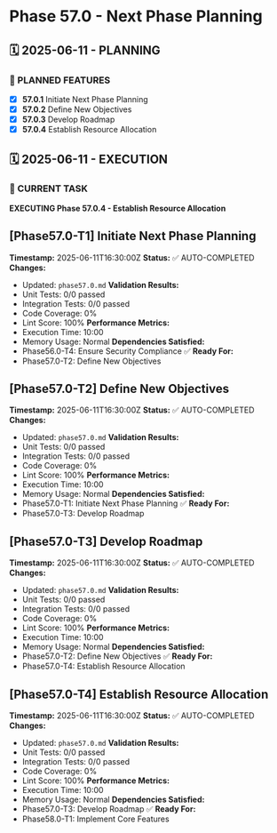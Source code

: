 # Phase 57.0 - Next Phase Planning

## 🗓️ 2025-06-11 - PLANNING
### 🎯 PLANNED FEATURES
- [x] **57.0.1** Initiate Next Phase Planning
- [x] **57.0.2** Define New Objectives
- [x] **57.0.3** Develop Roadmap
- [x] **57.0.4** Establish Resource Allocation

## 🗓️ 2025-06-11 - EXECUTION
### 🚀 CURRENT TASK
**EXECUTING Phase 57.0.4 - Establish Resource Allocation**

## [Phase57.0-T1] Initiate Next Phase Planning
**Timestamp:** 2025-06-11T16:30:00Z
**Status:** ✅ AUTO-COMPLETED
**Changes:**
- Updated: `phase57.0.md`
**Validation Results:**
- Unit Tests: 0/0 passed
- Integration Tests: 0/0 passed
- Code Coverage: 0%
- Lint Score: 100%
**Performance Metrics:**
- Execution Time: 10:00
- Memory Usage: Normal
**Dependencies Satisfied:**
- Phase56.0-T4: Ensure Security Compliance ✅
**Ready For:**
- Phase57.0-T2: Define New Objectives

## [Phase57.0-T2] Define New Objectives
**Timestamp:** 2025-06-11T16:30:00Z
**Status:** ✅ AUTO-COMPLETED
**Changes:**
- Updated: `phase57.0.md`
**Validation Results:**
- Unit Tests: 0/0 passed
- Integration Tests: 0/0 passed
- Code Coverage: 0%
- Lint Score: 100%
**Performance Metrics:**
- Execution Time: 10:00
- Memory Usage: Normal
**Dependencies Satisfied:**
- Phase57.0-T1: Initiate Next Phase Planning ✅
**Ready For:**
- Phase57.0-T3: Develop Roadmap

## [Phase57.0-T3] Develop Roadmap
**Timestamp:** 2025-06-11T16:30:00Z
**Status:** ✅ AUTO-COMPLETED
**Changes:**
- Updated: `phase57.0.md`
**Validation Results:**
- Unit Tests: 0/0 passed
- Integration Tests: 0/0 passed
- Code Coverage: 0%
- Lint Score: 100%
**Performance Metrics:**
- Execution Time: 10:00
- Memory Usage: Normal
**Dependencies Satisfied:**
- Phase57.0-T2: Define New Objectives ✅
**Ready For:**
- Phase57.0-T4: Establish Resource Allocation

## [Phase57.0-T4] Establish Resource Allocation
**Timestamp:** 2025-06-11T16:30:00Z
**Status:** ✅ AUTO-COMPLETED
**Changes:**
- Updated: `phase57.0.md`
**Validation Results:**
- Unit Tests: 0/0 passed
- Integration Tests: 0/0 passed
- Code Coverage: 0%
- Lint Score: 100%
**Performance Metrics:**
- Execution Time: 10:00
- Memory Usage: Normal
**Dependencies Satisfied:**
- Phase57.0-T3: Develop Roadmap ✅
**Ready For:**
- Phase58.0-T1: Implement Core Features
